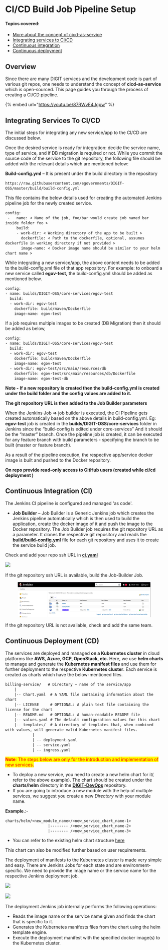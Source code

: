 # CI/CD Build Job Pipeline Setup

#### Topics covered:

* [More about the concept of cicd-as-service](ci-cd-build-job-pipeline-setup.md#overview)
* [Integrating services to CI/CD](ci-cd-build-job-pipeline-setup.md#integrating-services-to-ci-cd)
* [Continuous integration](ci-cd-build-job-pipeline-setup.md#continuous-integration-ci)
* [Continuous deployment](ci-cd-build-job-pipeline-setup.md#continuous-deployment-cd)

## Overview

Since there are many DIGIT services and the development code is part of various git repos, one needs to understand the concept of **cicd-as-service** which is open-sourced. This page guides you through the process of creating a CI/CD pipeline.

{% embed url="https://youtu.be/87RWvE4Jgpw" %}

## Integrating Services To CI/CD

The initial steps for integrating any new service/app to the CI/CD are discussed below.

Once the desired service is ready for integration: decide the service name, type of service, and if DB migration is required or not. While you commit the source code of the service to the git repository, the following file should be added with the relevant details which are mentioned below:

**Build-config.yml** – It is present under the build directory in the repository

```
https://raw.githubusercontent.com/egovernments/DIGIT-OSS/master/build/build-config.yml
```

This file contains the below details used for creating the automated Jenkins pipeline job for the newly created service.

```
config:
 -   name: < Name of the job, foo/bar would create job named bar inside folder foo >
     build:
     - work-dir: < Working directory of the app to be built >
       dockerfile: < Path to the dockerfile, optional, assumes dockerfile in working directory if not provided >
       image-name: < Docker image name should be similar to your helm chart name >
```

While integrating a new service/app, the above content needs to be added to the build-config.yml file of that app repository. For example: to onboard a new service called **egov-test,** the build-config.yml should be added as mentioned below.

```
config:  
- name: builds/DIGIT-OSS/core-services/egov-test     
  build:     
  - work-dir: egov-test      
    dockerfile: build/maven/Dockerfile       
    image-name: egov-test
```

If a job requires multiple images to be created (DB Migration) then it should be added as below,

```
config:   
- name: builds/DIGIT-OSS/core-services/egov-test     
  build:     
  - work-dir: egov-test       
    dockerfile: build/maven/Dockerfile       
    image-name: egov-test     
  - work-dir: egov-test/src/main/resources/db       
    dockerfile: egov-test/src/main/resources/db/Dockerfile       
    image-name: egov-test-db
```

**Note -** **If a new repository is created then the build-config.yml is created under the build folder and the config values are added to it.**

**The git repository URL is then added to the Job Builder parameters**

When the Jenkins Job => job builder is executed, the CI Pipeline gets created automatically based on the above details in build-config.yml. Eg: **egov-test** job is created in the **builds/DIGIT-OSS/core-services** folder in Jenkins since the “build-config is edited under core-services” And it should be the “master” branch. Once the pipeline job is created, it can be executed for any feature branch with build parameters - specifying the branch to be built (master or feature branch).

As a result of the pipeline execution, the respective app/service docker image is built and pushed to the Docker repository.

**On repo provide read-only access to GitHub users (created while ci/cd deployment )**

## **Continuous Integration (CI)** <a href="#continuous-integration-ci" id="continuous-integration-ci"></a>

The Jenkins CI pipeline is configured and managed 'as code'.

* **Job Builder** – Job Builder is a Generic Jenkins job which creates the Jenkins pipeline automatically which is then used to build the application, create the docker image of it and push the image to the Docker repository. The Job Builder job requires the git repository URL as a parameter. It clones the respective git repository and reads the [**build/build-config.yml**](https://github.com/egovernments/DIGIT/blob/master/core-services/build/build-config.yml) file for each git repository and uses it to create the service build job.

Check and ‌add your repo ssh URL in [**ci.yaml**](https://github.com/egovernments/DIGIT-DevOps/blob/release/deploy-as-code/helm/environments/ci-demo.yaml)​[‌](https://github.com/egovernments/eGov-infraOps/blob/master/helm/environments/ci.yaml)‌

![](https://gblobscdn.gitbook.com/assets%2F-MERG\_iQW5oN4ukgXP8K%2Fsync%2F3b7e0c5ac4c5064192777b45de690069ff11a674.png?alt=media)

If the git repository ssh URL is available, build the Job-Builder Job.

<figure><img src="../../../../.gitbook/assets/image (173).png" alt=""><figcaption></figcaption></figure>

If the git repository URL is not available, check and add the same team.

## Continuous Deployment (CD) <a href="#continuous-deployment-cd" id="continuous-deployment-cd"></a>

The services are deployed and managed **on a Kubernetes cluster** in cloud platforms like **AWS, Azure, GCP, OpenStack, etc.** Here, we use **helm charts** to manage and generate the **Kubernetes manifest files** and use them for further deployment to the respective **Kubernetes cluster**. Each service is created as charts which have the below-mentioned files.

```
billing-service/   # Directory – name of the service/app
    |
    |-- Chart.yaml  # A YAML file containing information about the chart
    |-- LICENSE     # OPTIONAL: A plain text file containing the license for the chart
    |-- README.md   # OPTIONAL: A human-readable README file
    |-- values.yaml # The default configuration values for this chart
    |-- templates/  # A directory of templates that, when combined with values, will generate valid Kubernetes manifest files.
            |
            | -- deployment.yaml
            | -- service.yaml 
            | -- ingress.yaml 
```

<mark style="color:red;">**Note**</mark><mark style="color:red;">: The steps below are only for the introduction and implementation of new services.</mark>

* To deploy a new service, you need to create a new helm chart for it( refer to the above example). The chart should be created under the **charts/helm** directory in the [**DIGIT-DevOps**](https://github.com/egovernments/DIGIT-DevOps/tree/quickstart/deploy-as-code/helm/charts) repository.&#x20;
* If you are going to introduce a new module with the help of multiple services, we suggest you create a new _Directory_ with your module name.

**Example**.:-

```
charts/helm/<new_module_name>/<new_service_chart_name-1>
                   |-------- /<new_service_chart_name-2>
                   |-------- /<new_service_chart_name-3>
```

* You can refer to the existing helm chart structure [here](https://github.com/egovernments/DIGIT-DevOps/tree/quickstart/deploy-as-code/helm/charts)

This chart can also be modified further based on user requirements.

The deployment of manifests to the Kubernetes cluster is made very simple and easy. There are Jenkins Jobs for each state and are environment-specific. We need to provide the image name or the service name for the respective Jenkins deployment job.

![](https://gblobscdn.gitbook.com/assets%2F-MERG\_iQW5oN4ukgXP8K%2Fsync%2Fe39a9063f0ae56f845ba2230786302c0d4e957e6.png?alt=media)

![](https://gblobscdn.gitbook.com/assets%2F-MERG\_iQW5oN4ukgXP8K%2Fsync%2F5e19cdbb9eb18d76fdd2b4f28c5aed5c8bf377e2.png?alt=media)

‌The deployment Jenkins job internally performs the following operations:

* Reads the image name or the service name given and finds the chart that is specific to it.
* Generates the Kubernetes manifests files from the chart using the helm template engine.
* Execute the deployment manifest with the specified docker image(s) to the Kubernetes cluster.
